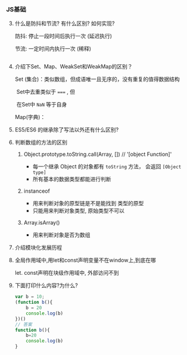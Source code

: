 ###   JS基础

3. 什么是防抖和节流? 有什么区别? 如何实现?

   防抖:  停止一段时间后执行一次 (延迟执行)

   节流:  一定时间内执行一次 (稀释)

   ```javascript
   
   ```

4. 介绍下Set、Map、WeakSet和WeakMap的区别？

   Set (集合)：类似数组，但成语唯一且无序的，没有重复的值得数据结构

   ​	Set中去重类似于   `===` , 但

   ​	在Set中 `NaN` 等于自身

   Map(字典)：



7. ES5/ES6 的继承除了写法以外还有什么区别?



21. 判断数组的方法的区别

    1. Object.prototype.toString.call(Array, [])  // '[object Function]'

       - 每一个继承 Object 的对象都有 `toString` 方法， 会返回 `[Object type]` 
       - 所有基本的数据类型都能进行判断 

    2. instanceof    

       - 用来判断对象的原型链是不是能找到 类型的原型
       - 只能用来判断对象类型, 原始类型不可以

    3. Array.isArray()

       - 用来判断对象是否为数组

22. 介绍模块化发展历程

23. 全局作用域中,用let和const声明变量不在window上,到底在哪

    let. const声明在块级作用域中, 外部访问不到

24. 下面打印什么内容?为什么?

    ```javascript
    var b = 10;
    (function b(){
        b = 20
        console.log(b)
    })()
    // 答案
    function b(){
        b=20
        console.log(b)
    }
    ```

    